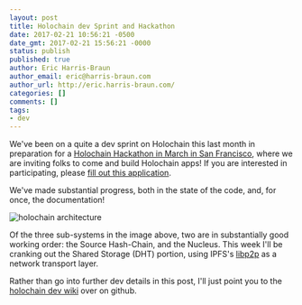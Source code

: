 ```yaml
---
layout: post
title: Holochain dev Sprint and Hackathon
date: 2017-02-21 10:56:21 -0500
date_gmt: 2017-02-21 15:56:21 -0000
status: publish
published: true
author: Eric Harris-Braun
author_email: eric@harris-braun.com
author_url: http://eric.harris-braun.com/
categories: []
comments: []
tags:
- dev
---
```

We've been on a quite a dev sprint on Holochain this last month in preparation for a [Holochain Hackathon in March in San Francisco](http://ceptr.org/participate/hackathons), where we are inviting folks to come and build Holochain apps! If you are interested in participating, please [fill out this application](https://docs.google.com/forms/d/e/1FAIpQLSfpI63MxUf0yxKHRlQr5k0TYG2woJvuwwBEzg3CYgZARqm7TQ/viewform?c=0&w=1).

We've made substantial progress, both in the state of the code, and, for once, the documentation!

![holochain architecture](http://ceptr.org/images/Holochain_Subsystems.png)

Of the three sub-systems in the image above, two are in substantially good working order: the Source Hash-Chain, and the Nucleus.  This week I'll be cranking out the Shared Storage (DHT) portion, using IPFS's [libp2p](https://github.com/libp2p/go-libp2p) as a network transport layer.

Rather than go into further dev details in this post, I'll just point you to the [holochain dev wiki](https://github.com/metacurrency/holochain/wiki) over on github.
